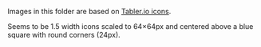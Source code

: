 Images in this folder are based on [Tabler.io icons](https://tabler.io/icons).

Seems to be 1.5 width icons scaled to 64×64px and centered above a blue square with round corners (24px).
